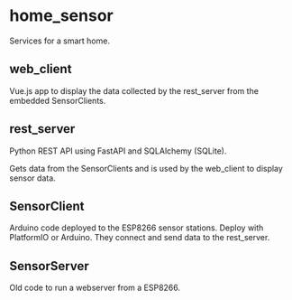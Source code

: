 # home_sensor

Services for a smart home.

## web_client

Vue.js app to display the data collected by the rest_server from the embedded SensorClients.

## rest_server

Python REST API using FastAPI and SQLAlchemy (SQLite).

Gets data from the SensorClients and is used by the web_client to display sensor data.

## SensorClient

Arduino code deployed to the ESP8266 sensor stations.
Deploy with PlatformIO or Arduino. They connect and send data to the rest_server.

## SensorServer

Old code to run a webserver from a ESP8266.
